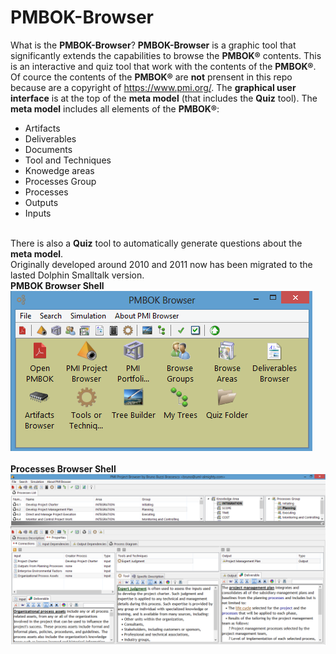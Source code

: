 # PMBOK-Browser
What is the **PMBOK-Browser**?
**PMBOK-Browser** is a graphic tool that significantly extends the capabilities to browse the **PMBOK®** contents.
This is an interactive and quiz tool that work with the contents of the **PMBOK®**.<br> Of cource the contents of the **PMBOK®** are **not** prensent in this repo because are a copyright of https://www.pmi.org/.
The **graphical user interface** is at the top of the **meta model** (that includes the **Quiz** tool). 
The **meta model** includes all elements of the **PMBOK®**: 
* Artifacts
* Deliverables
* Documents
* Tool and Techniques
* Knowedge areas
* Processes Group
* Processes
* Outputs
* Inputs<br>

<br>There is also a **Quiz** tool to automatically generate questions about the **meta model**.
<br>
Originally developed around 2010 and 2011 now has been migrated to the lasted Dolphin Smalltalk version.<br>
**PMBOK Browser Shell**
![PMBOK Browser Shell](https://github.com/brunobuzzi/PMBOK-Browser/blob/master/wiki/pmbok-browser.png)
<br><br>
**Processes Browser Shell**
![Processes Browser Shell](https://github.com/brunobuzzi/PMBOK-Browser/blob/master/wiki/processes-browser-01.png)